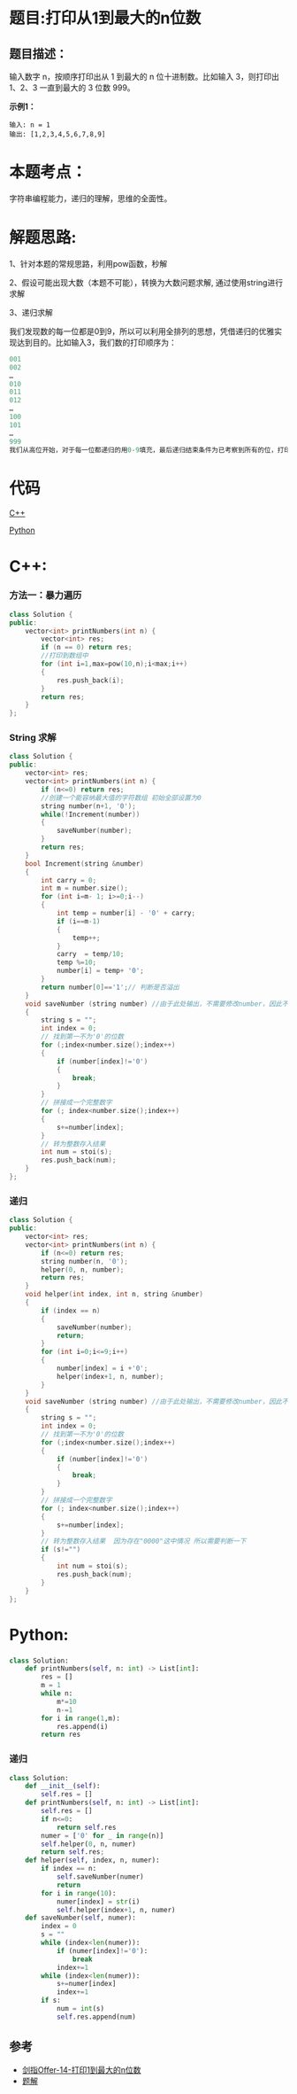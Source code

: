 # 题目:打印从1到最大的n位数
## 题目描述：

输入数字 n，按顺序打印出从 1 到最大的 n 位十进制数。比如输入 3，则打印出 1、2、3 一直到最大的 3 位数 999。

**示例1：**
```
输入: n = 1
输出: [1,2,3,4,5,6,7,8,9]
```
# 本题考点：
  
  字符串编程能力，递归的理解，思维的全面性。
  
# 解题思路:
1、针对本题的常规思路，利用pow函数，秒解

2、假设可能出现大数（本题不可能），转换为大数问题求解,  通过使用string进行求解

3、递归求解

我们发现数的每一位都是0到9，所以可以利用全排列的思想，凭借递归的优雅实现达到目的。比如输入3，我们数的打印顺序为：
```c++
001
002
…
010
011
012
…
100
101
…
999
我们从高位开始，对于每一位都递归的用0-9填充，最后递归结束条件为已考察到所有的位，打印并且回溯到最后一位，重新对该位赋予下一个值。
```
  
# 代码

[C++](./PrintNumbers.cpp)

[Python](./PrintNumbers.py)

# C++: 
### 方法一：暴力遍历
```c++
class Solution {
public:
	vector<int> printNumbers(int n) {
		vector<int> res;
		if (n == 0) return res;
		//打印到数组中
		for (int i=1,max=pow(10,n);i<max;i++)
		{
			res.push_back(i);
		}
		return res;
	}
}; 
```
### String 求解
```c++
class Solution {
public:
    vector<int> res;
    vector<int> printNumbers(int n) {
        if (n<=0) return res;
        //创建一个能容纳最大值的字符数组 初始全部设置为0
        string number(n+1, '0');
        while(!Increment(number))
        {
            saveNumber(number);
        }
        return res;
    }
    bool Increment(string &number)
    {
        int carry = 0;
        int m = number.size();
        for (int i=m- 1; i>=0;i--)
        {
            int temp = number[i] - '0' + carry;
            if (i==m-1)
            {
                temp++;
            }
            carry  = temp/10;
            temp %=10;
            number[i] = temp+ '0';
        }
        return number[0]=='1';// 判断是否溢出
    }
    void saveNumber (string number) //由于此处输出，不需要修改number，因此不需要加引用
    {
        string s = "";
        int index = 0;
        // 找到第一不为'0'的位数
        for (;index<number.size();index++)
        {
            if (number[index]!='0')
            {
                break;
            }
        }
        // 拼接成一个完整数字
        for (; index<number.size();index++)
        {
            s+=number[index];
        }
        // 转为整数存入结果
        int num = stoi(s);
        res.push_back(num);
    }
};
```
### 递归
```c++
class Solution {
public:
    vector<int> res;
    vector<int> printNumbers(int n) {
        if (n<=0) return res;
        string number(n, '0');
        helper(0, n, number);
        return res;
    }
    void helper(int index, int n, string &number)
    {
        if (index == n)
        {
            saveNumber(number);
            return;
        }
        for (int i=0;i<=9;i++)
        {
            number[index] = i +'0';
            helper(index+1, n, number);
        }
    }
    void saveNumber (string number) //由于此处输出，不需要修改number，因此不需要加引用
    {
        string s = "";
        int index = 0;
        // 找到第一不为'0'的位数
        for (;index<number.size();index++)
        {
            if (number[index]!='0')
            {
                break;
            }
        }
        // 拼接成一个完整数字
        for (; index<number.size();index++)
        {
            s+=number[index];
        }
        // 转为整数存入结果  因为存在"0000"这中情况 所以需要判断一下
        if (s!="")
        {
            int num = stoi(s);
            res.push_back(num);
        }
    }
};
```
# Python:
### 
```python
class Solution:
    def printNumbers(self, n: int) -> List[int]:
        res = []
        m = 1
        while n:
            m*=10
            n-=1
        for i in range(1,m):
            res.append(i)
        return res
```
### 递归
```python
class Solution:
    def __init__(self):
        self.res = []
    def printNumbers(self, n: int) -> List[int]:
        self.res = []
        if n<=0:
            return self.res
        numer = ['0' for _ in range(n)]
        self.helper(0, n, numer)
        return self.res;
    def helper(self, index, n, numer):
        if index == n:
            self.saveNumber(numer)
            return
        for i in range(10):
            numer[index] = str(i)
            self.helper(index+1, n, numer)
    def saveNumber(self, numer):
        index = 0
        s = ""
        while (index<len(numer)):
            if (numer[index]!='0'):
                break
            index+=1
        while (index<len(numer)):
            s+=numer[index]
            index+=1
        if s:
            num = int(s)
            self.res.append(num)
```
## 参考
  - [剑指Offer-14-打印1到最大的n位数](https://blog.csdn.net/dawn_after_dark/article/details/80719740)
  - [题解](https://leetcode-cn.com/problems/da-yin-cong-1dao-zui-da-de-nwei-shu-lcof/solution/c-3chong-jie-fa-by-xdb/)
